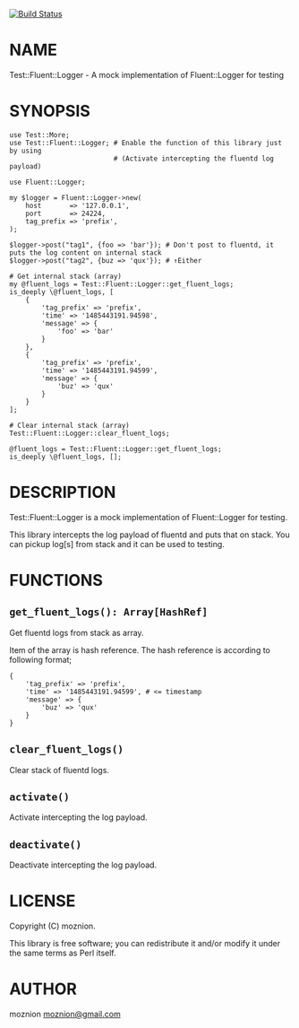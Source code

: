 [![Build Status](https://travis-ci.org/moznion/p5-Test-Fluent-Logger.svg?branch=master)](https://travis-ci.org/moznion/p5-Test-Fluent-Logger)
# NAME

Test::Fluent::Logger - A mock implementation of Fluent::Logger for testing

# SYNOPSIS

    use Test::More;
    use Test::Fluent::Logger; # Enable the function of this library just by using
                              # (Activate intercepting the fluentd log payload)

    use Fluent::Logger;

    my $logger = Fluent::Logger->new(
        host       => '127.0.0.1',
        port       => 24224,
        tag_prefix => 'prefix',
    );

    $logger->post("tag1", {foo => 'bar'}); # Don't post to fluentd, it puts the log content on internal stack
    $logger->post("tag2", {buz => 'qux'}); # ↑Either

    # Get internal stack (array)
    my @fluent_logs = Test::Fluent::Logger::get_fluent_logs;
    is_deeply \@fluent_logs, [
        {
            'tag_prefix' => 'prefix',
            'time' => '1485443191.94598',
            'message' => {
                'foo' => 'bar'
            }
        },
        {
            'tag_prefix' => 'prefix',
            'time' => '1485443191.94599',
            'message' => {
                'buz' => 'qux'
            }
        }
    ];

    # Clear internal stack (array)
    Test::Fluent::Logger::clear_fluent_logs;

    @fluent_logs = Test::Fluent::Logger::get_fluent_logs;
    is_deeply \@fluent_logs, [];

# DESCRIPTION

Test::Fluent::Logger is a mock implementation of Fluent::Logger for testing.

This library intercepts the log payload of fluentd and puts that on stack.
You can pickup log\[s\] from stack and it can be used to testing.

# FUNCTIONS

## `get_fluent_logs(): Array[HashRef]`

Get fluentd logs from stack as array.

Item of the array is hash reference. The hash reference is according to following format;

    {
        'tag_prefix' => 'prefix',
        'time' => '1485443191.94599', # <= timestamp
        'message' => {
            'buz' => 'qux'
        }
    }

## `clear_fluent_logs()`

Clear stack of fluentd logs.

## `activate()`

Activate intercepting the log payload.

## `deactivate()`

Deactivate intercepting the log payload.

# LICENSE

Copyright (C) moznion.

This library is free software; you can redistribute it and/or modify
it under the same terms as Perl itself.

# AUTHOR

moznion <moznion@gmail.com>
